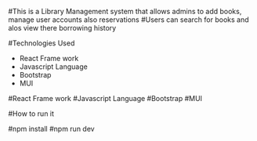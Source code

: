 #This is a Library Management system that allows admins to add books, manage user accounts also reservations
#Users can search for books and alos view there borrowing history

#Technologies Used
<ul>
  <li>React Frame work</li>
  <li>Javascript Language</li>
  <li>Bootstrap</li>
  <li>MUI</li>
</ul>
#React Frame work
#Javascript Language
#Bootstrap
#MUI

#How to run it

#npm install
#npm run dev
